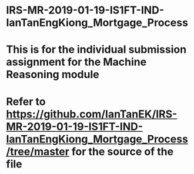 # IRS-MR-2019-01-19-IS1FT-IND-IanTanEngKiong_Mortgage_Process
# This is for the individual submission assignment for the Machine Reasoning module
# Refer to https://github.com/IanTanEK/IRS-MR-2019-01-19-IS1FT-IND-IanTanEngKiong_Mortgage_Process/tree/master for the source of the file
